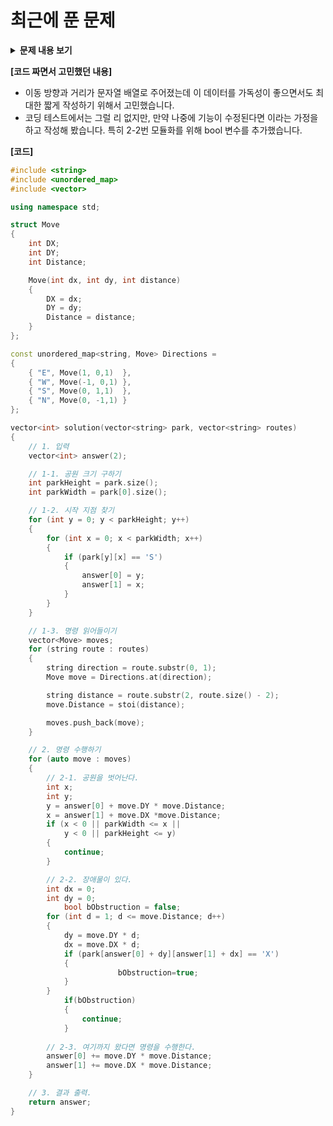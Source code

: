 # 최근에 푼 문제

<details>
<summary><b>문제 내용 보기</b></summary>

 
# [level 1] 공원 산책 - 172928 

[문제 링크](https://school.programmers.co.kr/learn/courses/30/lessons/172928?language=cpp) 

### 성능 요약

메모리: 3.61 MB, 시간: 0.02 ms

### 구분

코딩테스트 연습 > 연습문제

### 채점결과

정확성: 100.0<br/>합계: 100.0 / 100.0

### 제출 일자

2024년 04월 05일 21:14:40

### 문제 설명

<p>지나다니는 길을 'O', 장애물을 'X'로 나타낸 직사각형 격자 모양의 공원에서 로봇 강아지가 산책을 하려합니다. 산책은 로봇 강아지에 미리 입력된 명령에 따라 진행하며, 명령은 다음과 같은 형식으로 주어집니다.</p>

<ul>
<li>["방향 거리", "방향 거리" … ]</li>
</ul>

<p>예를 들어 "E 5"는 로봇 강아지가 현재 위치에서 동쪽으로 5칸 이동했다는 의미입니다. 로봇 강아지는 명령을 수행하기 전에 다음 두 가지를 먼저 확인합니다.</p>

<ul>
<li>주어진 방향으로 이동할 때 공원을 벗어나는지 확인합니다.</li>
<li>주어진 방향으로 이동 중 장애물을 만나는지 확인합니다.</li>
</ul>

<p>위 두 가지중 어느 하나라도 해당된다면, 로봇 강아지는 해당 명령을 무시하고 다음 명령을 수행합니다.<br>
공원의 가로 길이가 W, 세로 길이가 H라고 할 때, 공원의 좌측 상단의 좌표는 (0, 0), 우측 하단의 좌표는 (H - 1, W - 1) 입니다.</p>

<p><img src="https://user-images.githubusercontent.com/62426665/217702316-1bd5d3ba-c1d7-4133-bfb5-36bdc85a08ba.png" title="" alt="image"></p>

<p>공원을 나타내는 문자열 배열 <code>park</code>, 로봇 강아지가 수행할 명령이 담긴 문자열 배열 <code>routes</code>가 매개변수로 주어질 때, 로봇 강아지가 모든 명령을 수행 후 놓인 위치를 [세로 방향 좌표, 가로 방향 좌표] 순으로 배열에 담아 return 하도록 solution 함수를 완성해주세요.</p>

<hr>

<h5>제한사항</h5>

<ul>
<li>3 ≤ <code>park</code>의 길이 ≤ 50

<ul>
<li>3 ≤ <code>park[i]</code>의 길이 ≤ 50

<ul>
<li><code>park[i]</code>는 다음 문자들로 이루어져 있으며 시작지점은 하나만 주어집니다.

<ul>
<li>S : 시작 지점</li>
<li>O : 이동 가능한 통로</li>
<li>X : 장애물</li>
</ul></li>
</ul></li>
<li><code>park</code>는 직사각형 모양입니다.</li>
</ul></li>
<li>1 ≤ <code>routes</code>의 길이 ≤ 50

<ul>
<li><code>routes</code>의 각 원소는 로봇 강아지가 수행할 명령어를 나타냅니다.</li>
<li>로봇 강아지는 <code>routes</code>의 첫 번째 원소부터 순서대로 명령을 수행합니다.</li>
<li><code>routes</code>의 원소는 "op n"과 같은 구조로 이루어져 있으며, op는 이동할 방향, n은 이동할 칸의 수를 의미합니다.

<ul>
<li>op는 다음 네 가지중 하나로 이루어져 있습니다.

<ul>
<li>N : 북쪽으로 주어진 칸만큼 이동합니다.</li>
<li>S : 남쪽으로 주어진 칸만큼 이동합니다.</li>
<li>W : 서쪽으로 주어진 칸만큼 이동합니다.</li>
<li>E : 동쪽으로 주어진 칸만큼 이동합니다.</li>
</ul></li>
<li>1 ≤ n ≤ 9</li>
</ul></li>
</ul></li>
</ul>

<hr>

<h5>입출력 예</h5>
<table class="table">
        <thead><tr>
<th>park</th>
<th>routes</th>
<th>result</th>
</tr>
</thead>
        <tbody><tr>
<td>["SOO","OOO","OOO"]</td>
<td>["E 2","S 2","W 1"]</td>
<td>[2,1]</td>
</tr>
<tr>
<td>["SOO","OXX","OOO"]</td>
<td>["E 2","S 2","W 1"]</td>
<td>[0,1]</td>
</tr>
<tr>
<td>["OSO","OOO","OXO","OOO"]</td>
<td>["E 2","S 3","W 1"]</td>
<td>[0,0]</td>
</tr>
</tbody>
      </table>
<hr>

<h5>입출력 예 설명</h5>

<p>입출력 예 #1</p>

<p>입력된 명령대로 동쪽으로 2칸, 남쪽으로 2칸, 서쪽으로 1칸 이동하면 [0,0] -&gt; [0,2] -&gt; [2,2] -&gt; [2,1]이 됩니다.</p>

<p>입출력 예 #2</p>

<p>입력된 명령대로라면 동쪽으로 2칸, 남쪽으로 2칸, 서쪽으로 1칸 이동해야하지만 남쪽으로 2칸 이동할 때 장애물이 있는 칸을 지나기 때문에 해당 명령을 제외한 명령들만 따릅니다. 결과적으로는 [0,0] -&gt; [0,2] -&gt; [0,1]이 됩니다.</p>

<p>입출력 예 #3</p>

<p>처음 입력된 명령은 공원을 나가게 되고 두 번째로 입력된 명령 또한 장애물을 지나가게 되므로 두 입력은 제외한 세 번째 명령만 따르므로 결과는 다음과 같습니다. [0,1] -&gt; [0,0]</p>


> 출처: 프로그래머스 코딩 테스트 연습, https://school.programmers.co.kr/learn/challenges
</details>


**[코드 짜면서 고민했던 내용]**
- 이동 방향과 거리가 문자열 배열로 주어졌는데 이 데이터를 가독성이 좋으면서도 최대한 짧게 작성하기 위해서 고민했습니다.
- 코딩 테스트에서는 그럴 리 없지만, 만약 나중에 기능이 수정된다면 이라는 가정을 하고 작성해 봤습니다. 특히 2-2번 모듈화를 위해 bool 변수를 추가했습니다.

**[코드]**
```C++
#include <string>
#include <unordered_map>
#include <vector>

using namespace std;

struct Move
{
	int DX;
	int DY;
	int Distance;

	Move(int dx, int dy, int distance)
	{
		DX = dx;
		DY = dy;
		Distance = distance;
	}
};

const unordered_map<string, Move> Directions =
{
	{ "E", Move(1, 0,1)  },
	{ "W", Move(-1, 0,1) },
	{ "S", Move(0, 1,1)  },
	{ "N", Move(0, -1,1) }
};

vector<int> solution(vector<string> park, vector<string> routes)
{
	// 1. 입력
	vector<int> answer(2);

	// 1-1. 공원 크기 구하기
	int parkHeight = park.size();
	int parkWidth = park[0].size();

	// 1-2. 시작 지점 찾기
	for (int y = 0; y < parkHeight; y++)
	{
		for (int x = 0; x < parkWidth; x++)
		{
			if (park[y][x] == 'S')
			{
				answer[0] = y;
				answer[1] = x;
			}
		}
	}

	// 1-3. 명령 읽어들이기
	vector<Move> moves;
	for (string route : routes)
	{
		string direction = route.substr(0, 1);
		Move move = Directions.at(direction);

		string distance = route.substr(2, route.size() - 2);
		move.Distance = stoi(distance);

		moves.push_back(move);
	}

	// 2. 명령 수행하기
	for (auto move : moves)
	{
		// 2-1. 공원을 벗어난다.
		int x;
		int y;
		y = answer[0] + move.DY * move.Distance;
		x = answer[1] + move.DX *move.Distance;
		if (x < 0 || parkWidth <= x ||
			y < 0 || parkHeight <= y)
		{
			continue;
		}

		// 2-2. 장애물이 있다.
		int dx = 0;
		int dy = 0;
        	bool bObstruction = false;
		for (int d = 1; d <= move.Distance; d++)
		{
			dy = move.DY * d;
			dx = move.DX * d;
			if (park[answer[0] + dy][answer[1] + dx] == 'X')
			{
                		bObstruction=true;
			}
		}
	        if(bObstruction)
	        {
	            continue;
	        }
        
		// 2-3. 여기까지 왔다면 명령을 수행한다.
		answer[0] += move.DY * move.Distance;
		answer[1] += move.DX * move.Distance;
	}

	// 3. 결과 출력.
	return answer;
}

```
